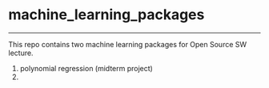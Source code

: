 # machine_learning_packages
---
This repo contains two machine learning packages for Open Source SW lecture.
1. polynomial regression (midterm project)
2. 
